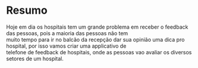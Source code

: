 <!DOCTYPE html>
<html>
<head>
</head>
<body>
<h1>Resumo</h1>
  <p> Hoje em dia os hospitais tem um grande problema em receber o feedback das pessoas, pois a maioria das pessoas não tem <br> 
      muito tempo para ir no balcão da recepção dar sua opinião uma dica pro hospital, por isso vamos criar uma applicativo de <br> telefone  de feedback de hospitais, onde as pessoas vao avaliar os diversos setores de um hospital.</p>
</body>

</html>
